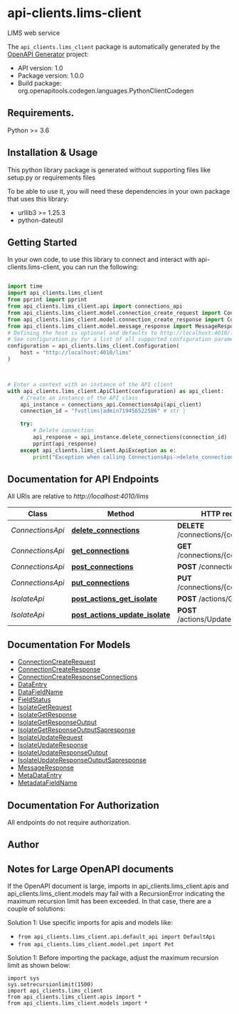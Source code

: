 # api-clients.lims-client
LIMS web service

The `api_clients.lims_client` package is automatically generated by the [OpenAPI Generator](https://openapi-generator.tech) project:

- API version: 1.0
- Package version: 1.0.0
- Build package: org.openapitools.codegen.languages.PythonClientCodegen

## Requirements.

Python >= 3.6

## Installation & Usage

This python library package is generated without supporting files like setup.py or requirements files

To be able to use it, you will need these dependencies in your own package that uses this library:

* urllib3 >= 1.25.3
* python-dateutil

## Getting Started

In your own code, to use this library to connect and interact with api-clients.lims-client,
you can run the following:

```python

import time
import api_clients.lims_client
from pprint import pprint
from api_clients.lims_client.api import connections_api
from api_clients.lims_client.model.connection_create_request import ConnectionCreateRequest
from api_clients.lims_client.model.connection_create_response import ConnectionCreateResponse
from api_clients.lims_client.model.message_response import MessageResponse
# Defining the host is optional and defaults to http://localhost:4010/lims
# See configuration.py for a list of all supported configuration parameters.
configuration = api_clients.lims_client.Configuration(
    host = "http://localhost:4010/lims"
)



# Enter a context with an instance of the API client
with api_clients.lims_client.ApiClient(configuration) as api_client:
    # Create an instance of the API class
    api_instance = connections_api.ConnectionsApi(api_client)
    connection_id = "fvstlims|admin719456522586" # str | 

    try:
        # Delete connection
        api_response = api_instance.delete_connections(connection_id)
        pprint(api_response)
    except api_clients.lims_client.ApiException as e:
        print("Exception when calling ConnectionsApi->delete_connections: %s\n" % e)
```

## Documentation for API Endpoints

All URIs are relative to *http://localhost:4010/lims*

Class | Method | HTTP request | Description
------------ | ------------- | ------------- | -------------
*ConnectionsApi* | [**delete_connections**](api_clients/lims_client/docs/ConnectionsApi.md#delete_connections) | **DELETE** /connections/{connectionId} | Delete connection
*ConnectionsApi* | [**get_connections**](api_clients/lims_client/docs/ConnectionsApi.md#get_connections) | **GET** /connections/{connectionId} | Check connection
*ConnectionsApi* | [**post_connections**](api_clients/lims_client/docs/ConnectionsApi.md#post_connections) | **POST** /connections | 
*ConnectionsApi* | [**put_connections**](api_clients/lims_client/docs/ConnectionsApi.md#put_connections) | **PUT** /connections/{connectionId} | 
*IsolateApi* | [**post_actions_get_isolate**](api_clients/lims_client/docs/IsolateApi.md#post_actions_get_isolate) | **POST** /actions/GetIsolate | Get isolate
*IsolateApi* | [**post_actions_update_isolate**](api_clients/lims_client/docs/IsolateApi.md#post_actions_update_isolate) | **POST** /actions/UpdateIsolate | Update isolate


## Documentation For Models

 - [ConnectionCreateRequest](api_clients/lims_client/docs/ConnectionCreateRequest.md)
 - [ConnectionCreateResponse](api_clients/lims_client/docs/ConnectionCreateResponse.md)
 - [ConnectionCreateResponseConnections](api_clients/lims_client/docs/ConnectionCreateResponseConnections.md)
 - [DataEntry](api_clients/lims_client/docs/DataEntry.md)
 - [DataFieldName](api_clients/lims_client/docs/DataFieldName.md)
 - [FieldStatus](api_clients/lims_client/docs/FieldStatus.md)
 - [IsolateGetRequest](api_clients/lims_client/docs/IsolateGetRequest.md)
 - [IsolateGetResponse](api_clients/lims_client/docs/IsolateGetResponse.md)
 - [IsolateGetResponseOutput](api_clients/lims_client/docs/IsolateGetResponseOutput.md)
 - [IsolateGetResponseOutputSapresponse](api_clients/lims_client/docs/IsolateGetResponseOutputSapresponse.md)
 - [IsolateUpdateRequest](api_clients/lims_client/docs/IsolateUpdateRequest.md)
 - [IsolateUpdateResponse](api_clients/lims_client/docs/IsolateUpdateResponse.md)
 - [IsolateUpdateResponseOutput](api_clients/lims_client/docs/IsolateUpdateResponseOutput.md)
 - [IsolateUpdateResponseOutputSapresponse](api_clients/lims_client/docs/IsolateUpdateResponseOutputSapresponse.md)
 - [MessageResponse](api_clients/lims_client/docs/MessageResponse.md)
 - [MetaDataEntry](api_clients/lims_client/docs/MetaDataEntry.md)
 - [MetadataFieldName](api_clients/lims_client/docs/MetadataFieldName.md)


## Documentation For Authorization

 All endpoints do not require authorization.

## Author




## Notes for Large OpenAPI documents
If the OpenAPI document is large, imports in api_clients.lims_client.apis and api_clients.lims_client.models may fail with a
RecursionError indicating the maximum recursion limit has been exceeded. In that case, there are a couple of solutions:

Solution 1:
Use specific imports for apis and models like:
- `from api_clients.lims_client.api.default_api import DefaultApi`
- `from api_clients.lims_client.model.pet import Pet`

Solution 1:
Before importing the package, adjust the maximum recursion limit as shown below:
```
import sys
sys.setrecursionlimit(1500)
import api_clients.lims_client
from api_clients.lims_client.apis import *
from api_clients.lims_client.models import *
```

